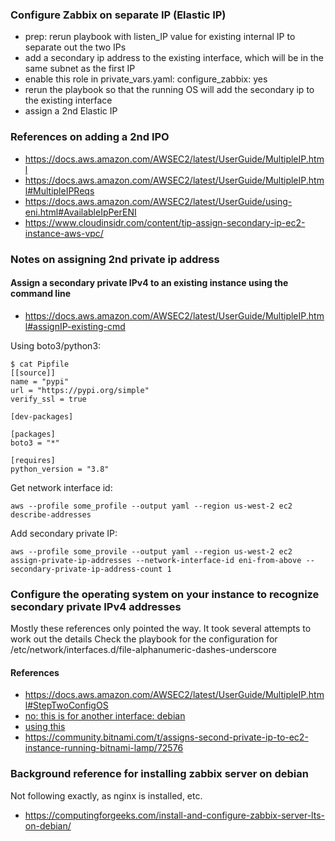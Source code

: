 ### Configure Zabbix on separate IP (Elastic IP)
* prep: rerun playbook with listen_IP value for existing internal IP to separate out the two IPs
* add a secondary ip address to the existing interface, which will be in the same subnet as the first IP
* enable this role in private_vars.yaml: configure_zabbix: yes
* rerun the playbook so that the running OS will add the secondary ip to the existing interface  
* assign a 2nd Elastic IP

### References on adding a 2nd IPO
* https://docs.aws.amazon.com/AWSEC2/latest/UserGuide/MultipleIP.html
* https://docs.aws.amazon.com/AWSEC2/latest/UserGuide/MultipleIP.html#MultipleIPReqs
* https://docs.aws.amazon.com/AWSEC2/latest/UserGuide/using-eni.html#AvailableIpPerENI
* https://www.cloudinsidr.com/content/tip-assign-secondary-ip-ec2-instance-aws-vpc/

### Notes on assigning 2nd private ip address
#### Assign a secondary private IPv4 to an existing instance using the command line
* https://docs.aws.amazon.com/AWSEC2/latest/UserGuide/MultipleIP.html#assignIP-existing-cmd

Using boto3/python3:
```
$ cat Pipfile
[[source]]
name = "pypi"
url = "https://pypi.org/simple"
verify_ssl = true

[dev-packages]

[packages]
boto3 = "*"

[requires]
python_version = "3.8"
```


Get network interface id:
```
aws --profile some_profile --output yaml --region us-west-2 ec2 describe-addresses
```

Add secondary private IP:
```
aws --profile some_provile --output yaml --region us-west-2 ec2  assign-private-ip-addresses --network-interface-id eni-from-above --secondary-private-ip-address-count 1 
```

### Configure the operating system on your instance to recognize secondary private IPv4 addresses
Mostly these references only pointed the way.  It took several attempts to work out the details
Check the playbook for the configuration for /etc/network/interfaces.d/file-alphanumeric-dashes-underscore

#### References
* https://docs.aws.amazon.com/AWSEC2/latest/UserGuide/MultipleIP.html#StepTwoConfigOS
* [no: this is for another interface: debian](https://aws.amazon.com/premiumsupport/knowledge-center/ec2-ubuntu-secondary-network-interface/)
* [using this](https://www.simplyhosting.cloud/knowledgebase/operating-systems/configuring-an-additional-ip-address-on-linux-server)
* https://community.bitnami.com/t/assigns-second-private-ip-to-ec2-instance-running-bitnami-lamp/72576


### Background reference for installing zabbix server on debian
Not following exactly, as nginx is installed, etc.
* https://computingforgeeks.com/install-and-configure-zabbix-server-lts-on-debian/
